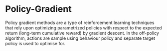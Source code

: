 # Policy-Gradient
Policy gradient methods are a type of reinforcement learning techniques that rely upon optimizing parametrized policies with respect to the expected return (long-term cumulative reward) by gradient descent. In the off-policy algorithm, actions are sample using behaviour policy and separate target policy is used to optimise for. 
